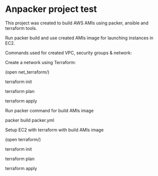# Anpacker project test

This project was created to build AWS AMIs using packer, ansible and terraform tools.

Run packer build and use created AMIs image for launching instances in EC2.

Commands used for created VPC, security groups & network:

Create a network using Terraform:

(open net_terraform/)

terraform init

terraform plan

terraform apply

Run packer command for build AMIs image

packer build packer.yml

Setup EC2 with terraform with build AMIs image

(open terraform/)

terraform init

terraform plan

terraform apply
